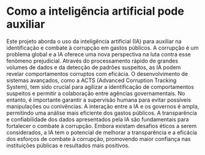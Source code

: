 # Como a inteligência artificial pode auxiliar
  Este projeto aborda o uso da inteligência artificial (IA) para auxiliar na identificação e combate à corrupção em gastos públicos. A corrupção é um problema global e a IA oferece uma nova perspectiva na luta contra esse fenômeno prejudicial. Através do processamento rápido de grandes volumes de dados e da detecção de padrões suspeitos, as IA podem revelar comportamentos corruptos com eficácia. O desenvolvimento de sistemas avançados, como a ACTS (Advanced Corruption Tracking System), tem sido crucial para agilizar a identificação de comportamentos suspeitos e permitir a colaboração entre agências governamentais. No entanto, é importante garantir a supervisão humana para evitar possíveis manipulações ou conivências. A interação entre a IA e os governos é ampla, permitindo uma análise mais eficiente dos gastos públicos. A transparência e confiabilidade dos dados apresentados pela IA são fundamentais para fortalecer o combate à corrupção. Embora existam desafios éticos a serem considerados, a IA tem o potencial de melhorar a transparência e a eficácia dos esforços de combate à corrupção, promovendo maior confiança nas instituições públicas e resultados mais positivos.
